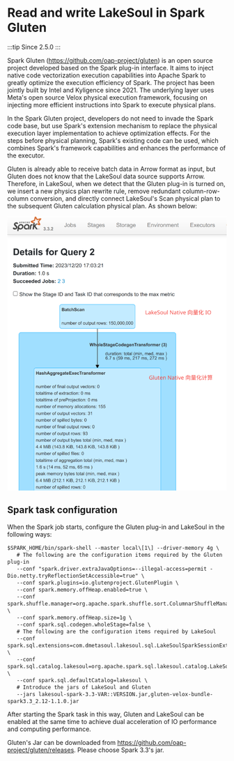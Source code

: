 # Read and write LakeSoul in Spark Gluten

:::tip
Since 2.5.0
:::

Spark Gluten (https://github.com/oap-project/gluten) is an open source project developed based on the Spark plug-in interface. It aims to inject native code vectorization execution capabilities into Apache Spark to greatly optimize the execution efficiency of Spark. The project has been jointly built by Intel and Kyligence since 2021. The underlying layer uses Meta's open source Velox physical execution framework, focusing on injecting more efficient instructions into Spark to execute physical plans.

In the Spark Gluten project, developers do not need to invade the Spark code base, but use Spark's extension mechanism to replace the physical execution layer implementation to achieve optimization effects. For the steps before physical planning, Spark's existing code can be used, which combines Spark's framework capabilities and enhances the performance of the executor.

Gluten is already able to receive batch data in Arrow format as input, but Gluten does not know that the LakeSoul data source supports Arrow. Therefore, in LakeSoul, when we detect that the Gluten plug-in is turned on, we insert a new physics plan rewrite rule, remove redundant column-row-column conversion, and directly connect LakeSoul's Scan physical plan to the subsequent Gluten calculation physical plan. As shown below:

![lakesoul-gluten](lakesoul-gluten.png)

## Spark task configuration
When the Spark job starts, configure the Gluten plug-in and LakeSoul in the following ways:
```shell
$SPARK_HOME/bin/spark-shell --master local\[1\] --driver-memory 4g \
   # The following are the configuration items required by the Gluten plug-in
   --conf "spark.driver.extraJavaOptions=--illegal-access=permit -Dio.netty.tryReflectionSetAccessible=true" \
   --conf spark.plugins=io.glutenproject.GlutenPlugin \
   --conf spark.memory.offHeap.enabled=true \
   --conf spark.shuffle.manager=org.apache.spark.shuffle.sort.ColumnarShuffleManager \
   --conf spark.memory.offHeap.size=1g \
   --conf spark.sql.codegen.wholeStage=false \
   # The following are the configuration items required by LakeSoul
   --conf spark.sql.extensions=com.dmetasoul.lakesoul.sql.LakeSoulSparkSessionExtension \
   --conf spark.sql.catalog.lakesoul=org.apache.spark.sql.lakesoul.catalog.LakeSoulCatalog \
   --conf spark.sql.defaultCatalog=lakesoul \
   # Introduce the jars of LakeSoul and Gluten
   --jars lakesoul-spark-3.3-VAR::VERSION.jar,gluten-velox-bundle-spark3.3_2.12-1.1.0.jar
```
After starting the Spark task in this way, Gluten and LakeSoul can be enabled at the same time to achieve dual acceleration of IO performance and computing performance.

Gluten's Jar can be downloaded from https://github.com/oap-project/gluten/releases. Please choose Spark 3.3's jar.